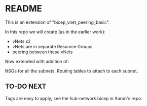 # README

This is an extension of "bicep_vnet_peering_basic".

In this repo we will create (as in the earlier work):

- vNets x2
- vNets are in separate Resource Groups
- peering between these vNets

Now extended with addition of:

NSGs for all the subnets.
Routing tables to attach to each subnet.

## TO-DO NEXT

Tags are easy to apply, see the hub-network.bicep in Aaron's repo.